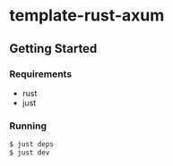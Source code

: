# template-rust-axum

## Getting Started

### Requirements

- rust 
- just

### Running

```bash
$ just deps
$ just dev
```
